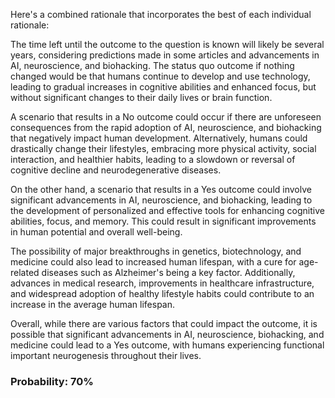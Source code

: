 Here's a combined rationale that incorporates the best of each individual rationale:

The time left until the outcome to the question is known will likely be several years, considering predictions made in some articles and advancements in AI, neuroscience, and biohacking. The status quo outcome if nothing changed would be that humans continue to develop and use technology, leading to gradual increases in cognitive abilities and enhanced focus, but without significant changes to their daily lives or brain function.

A scenario that results in a No outcome could occur if there are unforeseen consequences from the rapid adoption of AI, neuroscience, and biohacking that negatively impact human development. Alternatively, humans could drastically change their lifestyles, embracing more physical activity, social interaction, and healthier habits, leading to a slowdown or reversal of cognitive decline and neurodegenerative diseases.

On the other hand, a scenario that results in a Yes outcome could involve significant advancements in AI, neuroscience, and biohacking, leading to the development of personalized and effective tools for enhancing cognitive abilities, focus, and memory. This could result in significant improvements in human potential and overall well-being.

The possibility of major breakthroughs in genetics, biotechnology, and medicine could also lead to increased human lifespan, with a cure for age-related diseases such as Alzheimer's being a key factor. Additionally, advances in medical research, improvements in healthcare infrastructure, and widespread adoption of healthy lifestyle habits could contribute to an increase in the average human lifespan.

Overall, while there are various factors that could impact the outcome, it is possible that significant advancements in AI, neuroscience, biohacking, and medicine could lead to a Yes outcome, with humans experiencing functional important neurogenesis throughout their lives.

### Probability: 70%